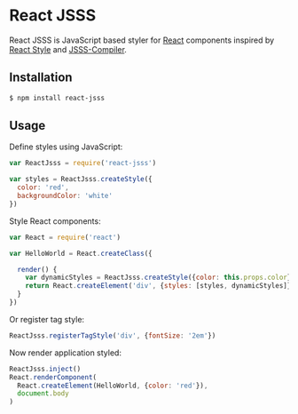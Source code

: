# React JSSS

React JSSS is JavaScript based styler for [React](https://facebook.github.io/react/) components inspired by [React Style](https://github.com/js-next/react-style) and [JSSS-Compiler](https://github.com/watilde/jsss-compiler).

## Installation

```bash
$ npm install react-jsss
```

## Usage

Define styles using JavaScript:

```javascript
var ReactJsss = require('react-jsss')

var styles = ReactJsss.createStyle({
  color: 'red',
  backgroundColor: 'white'
})
```

Style React components:

```javascript
var React = require('react')

var HelloWorld = React.createClass({

  render() {
    var dynamicStyles = ReactJsss.createStyle({color: this.props.color})
    return React.createElement('div', {styles: [styles, dynamicStyles]}, 'Hello, world!')
  }
})
```

Or register tag style:

```javascript
ReactJsss.registerTagStyle('div', {fontSize: '2em'})
```

Now render application styled:

```javascript
ReactJsss.inject()
React.renderComponent(
  React.createElement(HelloWorld, {color: 'red'}),
  document.body
)
```
